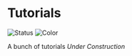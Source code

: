 # Tutorials
![Status](https://img.shields.io/badge/Git-Gud-brightgreen.svg)
![Color](https://img.shields.io/badge/color-yellow-yellow.svg)

A bunch of tutorials *Under Construction*
